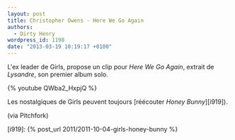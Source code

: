 ```yaml
---
layout: post
title: Christopher Owens - Here We Go Again
authors:
  - Dirty Henry
wordpress_id: 1198
date: "2013-03-19 10:19:17 +0100"
---
```


L'ex leader de Girls, propose un clip pour _Here We Go Again_, extrait de
_Lysandre_, son premier album solo.

{% youtube QWba2_HxpjQ %}

Les nostalgiques de Girls peuvent toujours [réécouter _Honey Bunny_][i919]).

(via Pitchfork)

[i919]: {% post_url 2011/2011-10-04-girls-honey-bunny %}
